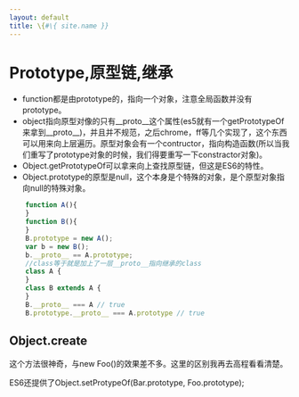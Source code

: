 ```yaml
---
layout: default
title: \{#\{ site.name }}
---
```

# Prototype,原型链,继承
- function都是由prototype的，指向一个对象，注意全局函数并没有prototype。
- object指向原型对像的只有__proto__这个属性(es5就有一个getPrototypeOf来拿到__proto__)，并且并不规范，之后chrome，ff等几个实现了，这个东西可以用来向上层遍历。原型对象会有一个contructor，指向构造函数(所以当我们重写了prototype对象的时候，我们得要重写一下constractor对象)。
- Object.getPrototypeOf可以拿来向上查找原型链，但这是ES6的特性。
- Object.prototype的原型是null，这个本身是个特殊的对象，是个原型对象指向null的特殊对象。


```javascript
    function A(){
    }
    function B(){
    }
    B.prototype = new A();
    var b = new B();
    b.__proto__ == A.prototype;
    //class等于就是加上了一层__proto__指向继承的class
    class A {
    }
    class B extends A {
    }
    B.__proto__ === A // true
    B.prototype.__proto__ === A.prototype // true
```

## Object.create
这个方法很神奇，与new Foo()的效果差不多。这里的区别我再去高程看看清楚。

ES6还提供了Object.setProtypeOf(Bar.prototype, Foo.prototype);
